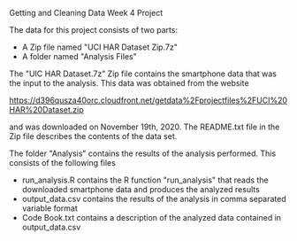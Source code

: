 Getting and Cleaning Data
Week 4 Project

The data for this project consists of two parts:
   - A Zip file named "UCI HAR Dataset Zip.7z"
   - A folder named "Analysis Files"

The "UIC HAR Dataset.7z" Zip file contains the smartphone data that was the input 
to the analysis. This data was obtained from the website

   https://d396qusza40orc.cloudfront.net/getdata%2Fprojectfiles%2FUCI%20HAR%20Dataset.zip

and was downloaded on November 19th, 2020. The README.txt file in the 
Zip file describes the contents of the data set.

The folder "Analysis" contains the results of the analysis performed. This 
consists of the following files
   - run_analysis.R contains the R function "run_analysis" that reads 
     the downloaded smartphone data and produces the analyzed results
   - output_data.csv contains the results of the analysis in comma 
     separated variable format
   - Code Book.txt contains a description of the analyzed data contained 
     in output_data.csv
